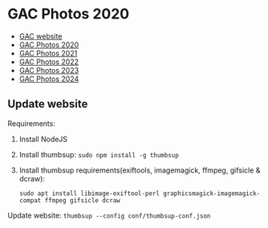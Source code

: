 # GAC Photos 2020

- [GAC website](https://binnette.github.io/GAC/)
- [GAC Photos 2020](https://binnette.github.io/GacImg2020/)
- [GAC Photos 2021](https://binnette.github.io/GacImg2021/)
- [GAC Photos 2022](https://binnette.github.io/GacImg2022/)
- [GAC Photos 2023](https://binnette.github.io/GacImg2023/)
- [GAC Photos 2024](https://binnette.github.io/GacImg2024/)

## Update website

Requirements:

1. Install NodeJS
2. Install thumbsup: `sudo npm install -g thumbsup`
3. Install thumbsup requirements(exiftools, imagemagick, ffmpeg, gifsicle & dcraw):

    `sudo apt install libimage-exiftool-perl graphicsmagick-imagemagick-compat ffmpeg gifsicle dcraw`

Update website: `thumbsup --config conf/thumbsup-conf.json`
